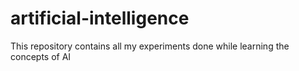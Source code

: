 # artificial-intelligence
This repository contains all my experiments done while learning the concepts of AI
